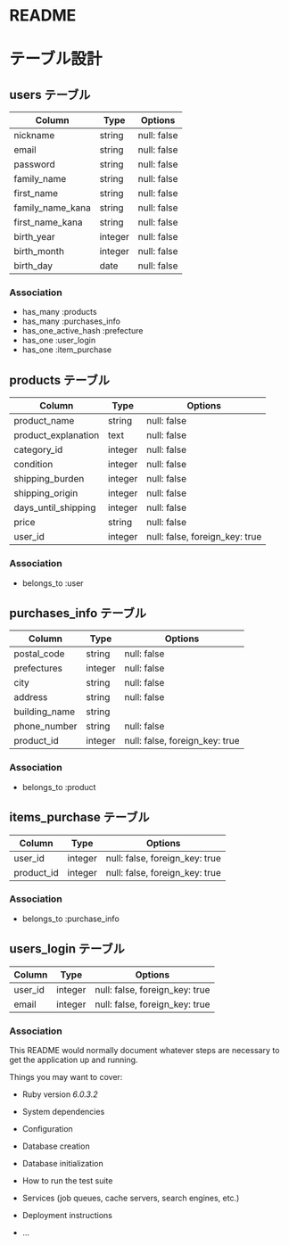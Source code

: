 # README

# テーブル設計

## users テーブル
| Column           | Type   | Options     |
| ---------------- | ------ | ----------- |
| nickname         | string | null: false |
| email            | string | null: false |
| password         | string | null: false |
| family_name      | string | null: false |
| first_name       | string | null: false |
| family_name_kana | string | null: false |
| first_name_kana  | string | null: false |
| birth_year       | integer| null: false |
| birth_month      | integer| null: false |
| birth_day        | date   | null: false |

### Association
- has_many :products
- has_many :purchases_info
- has_one_active_hash :prefecture
- has_one :user_login
- has_one :item_purchase


## products テーブル
| Column               | Type   | Options                        |
| ---------------------| ------ | -------------------------------|
| product_name         | string | null: false                    |
| product_explanation  | text   | null: false                    |
| category_id          | integer| null: false                    |
| condition            | integer| null: false                    |
| shipping_burden      | integer| null: false                    |
| shipping_origin      | integer| null: false                    |
| days_until_shipping  | integer| null: false                    |
| price                | string | null: false                    |
| user_id              | integer| null: false, foreign_key: true |

### Association
- belongs_to :user


## purchases_info テーブル
| Column        | Type       | Options                        |
| ------------- | ---------- | -------------------------------|
| postal_code   | string     | null: false                    |
| prefectures   | integer    | null: false                    |
| city          | string     | null: false                    |
| address       | string     | null: false                    |
| building_name | string     |                                |
| phone_number  | string     | null: false                    |
| product_id    | integer    | null: false, foreign_key: true |

### Association
- belongs_to :product



## items_purchase テーブル
| Column        | Type    | Options                        |
| ------------- | --------| -------------------------------|
| user_id       | integer | null: false, foreign_key: true |
| product_id    | integer | null: false, foreign_key: true |

### Association
- belongs_to :purchase_info


## users_login テーブル
| Column        | Type    | Options                        |
| ------------- | --------| -------------------------------|
| user_id       | integer | null: false, foreign_key: true |
| email         | integer | null: false, foreign_key: true |

### Association



This README would normally document whatever steps are necessary to get the
application up and running.

Things you may want to cover:

* Ruby version
_6.0.3.2_
* System dependencies

* Configuration

* Database creation

* Database initialization

* How to run the test suite

* Services (job queues, cache servers, search engines, etc.)

* Deployment instructions

* ...

